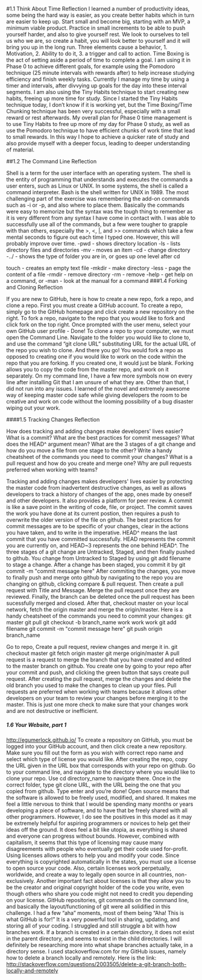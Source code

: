 #1.1 Think About Time Reflection
I learned a number of productivity ideas, some being the hard way is easier, as you create better habits which in turn are easier to keep up. Start small and become big, starting with an MVP, a minimum viable product. Practice in small increments to be able to push yourself harder, and also to give yourself rest. We look to ourselves to tell us who we are, so create a habit, you will look better to yourself and it will bring you up in the long run. Three elements cause a behavior, 1. Motivation, 2. Ability to do it, 3. a trigger and call to action. Time Boxing is the act of setting aside a period of time to complete a goal. I am using it in Phase 0 to achieve different goals, for example using the Pomodoro technique (25 minute intervals with rewards after) to help increase studying efficiency and finish weekly tasks. Currently I manage my time by using a timer and intervals, after divvying up goals for the day into these interval segments. I am also using the Tiny Habits technique to start creating new habits, freeing up more time for study. Since I started the Tiny Habits technique today, I don’t know if it is working yet, but the Time Boxing/Time Chunking technique has been very successful, especially with a small reward or rest afterwards. My overall plan for Phase 0 time management is to use Tiny Habits to free up more of my day for Phase 0 study, as well as use the Pomodoro technique to have efficient chunks of work time that lead to small rewards. In this way I hope to achieve a quicker rate of study and also provide myself with a deeper focus, leading to deeper understanding of material.

##1.2 The Command Line Reflection

Shell is a term for the user interface with an operating system. The shell is the entity of programming that understands and executes the commands a user enters, such as Linux or UNIX. In some systems, the shell is called a command interpreter. Bash is the shell written for UNIX in 1989. The most challenging part of the exercise was remembering the add-on commands such as -i or -p, and also where to place them. Basically the commands were easy to memorize but the syntax was the tough thing to remember as it is very different from any syntax I have come in contact with. I was able to successfully use all of the commands, but a few were tougher to grapple with than others, especially the >, <, |, and >> commands which take a few mental seconds to figure out each time I typed one. However, this will probably improve over time. -pwd - shows directory location -ls - lists directory files and directories -mv - moves an item -cd - change directory -../ - shows the type of folder you are in, or goes up one level after cd

touch - creates an empty text file -mkdir - make directory -less - page the content of a file -rmdir - remove directory -rm - remove -help - get help on a command, or -man - look at the manual for a command
###1.4 Forking and Cloning Reflection

If you are new to GitHub, here is how to create a new repo, fork a repo, and clone a repo. First you must create a GitHub account. To create a repo, simply go to the GitHub homepage and click create a new repository on the right. To fork a repo, navigate to the repo that you would like to fork and click fork on the top right. Once prompted with the user menu, select your own GitHub user profile - Done! To clone a repo to your computer, we must open the Command Line. Navigate to the folder you would like to clone to, and use the command “git clone URL” substituting URL for the actual URL of the repo you wish to clone. And there you go! You would fork a repo as opposed to creating one if you would like to work on the code within the repo that you are forking. If you created one, it would just be blank. Forking allows you to copy the code from the master repo, and work on it separately. On my command line, I have a few more symbols now on every line after installing Git that I am unsure of what they are. Other than that, I did not run into any issues. I learned of the novel and extremely awesome way of keeping master code safe while giving developers the room to be creative and work on code without the looming possibility of a bug disaster wiping out your work.

####1.5 Tracking Changes Reflection

How does tracking and adding changes make developers' lives easier? What is a commit? What are the best practices for commit messages? What does the HEAD^ argument mean? What are the 3 stages of a git change and how do you move a file from one stage to the other? Write a handy cheatsheet of the commands you need to commit your changes? What is a pull request and how do you create and merge one? Why are pull requests preferred when working with teams?

Tracking and adding changes makes developers' lives easier by protecting the master code from inadvertent destructive changes, as well as allows developers to track a history of changes of the app, ones made by oneself and other developers. It also provides a platform for peer review. A commit is like a save point in the writing of code, file, or project. The commit saves the work you have done at its current postion, then requires a push to overwrite the older version of the file on github. The best practices for commit messages are to be specific of your changes, clear in the actions you have taken, and to write in the imperative. HEAD^ means the last commit that you have committed successfully. HEAD represents the commit you are currently on, and HEAD~3 represents the one behind HEAD^. The three stages of a git change are Untracked, Staged, and then finally pushed to github. You change from Untracked to Staged by using git add filename to stage a change. After a change has been staged, you commit it by git commit -m "commit message here" After commiting the changes, you move to finally push and merge onto github by navigating to the repo you are changing on github, clicking compare & pull request. Then create a pull request with Title and Message. Merge the pull request once they are reviewed. Finally, the branch can be deleted once the pull request has been sucessfully merged and closed. After that, checkout master on your local network, fetch the origin master and merge the origin/master. Here is a handy cheatsheet of the commands you need to commit your changes: git master git pull git checkout -b branch_name work work work git add filename git commit -m "commit message here" git push origin branch_name

Go to repo, Create a pull request, review changes and merge it in. git checkout master git fetch origin master git merge origin/master
A pull request is a request to merge the branch that you have created and edited to the master branch on github. You create one by going to your repo after your commit and push, and clicking the green button that says create pull request. After creating the pull request, merge the changes and delete the old branch you used to make the changes to clean up your files. Pull requests are preferred when working with teams because it allows other developers on your team to review your changes before merging it to the master. This is just one more check to make sure that your changes work and are not destructive or inefficient.

##### 1.6 Your Website, part 1
http://egumerlock.github.io/
  To create a repository on GitHub, you must be logged into your GitHub account, and then click create a new repository.  Make sure you fill out the form as you wish with correct repo name and select which type of license you would like.  After creating the repo, copy the URL given in the URL box that corresponds with your repo on github.  Go to your command line, and navigate to the directory where you would like to clone your repo.  Use cd directory_name to navigate there.  Once in the correct folder, type git clone URL, with the URL being the one that you copied from github. Type enter and you’re done!
  Open source means that the software is allowed to be freely used, modified, and shared.  It makes me feel a little nervous to think that I would be spending many months or years developing a piece of software, and to have that be freely shared with all other programmers.  However, I do see the positives in this model as it may be extremely helpful for aspiring programmers or novices to help get their ideas off the ground.  It does feel a bit like utopia, as everything is shared and everyone can progress without bounds.  However, combined with capitalism, it seems that this type of licensing may cause many disagreements with people who eventually get their code used for-profit.
  Using licenses allows others to help you and modify your code.  Since everything is copyrighted automatically in the states, you must use a license to open source your code.  Also, certain licenses work perpetually, worldwide, and create a way to legally open source in all countries, non-exclusively.  Another important fact about licenses is that they allow you to be the creator and original copyright holder of the code you write, even though others who share you code might not need to credit you depending on your license.
  GitHub repositories, git commands on the command line, and basically the layout/functioning of git were all solidified in this challenge.  I had a few “aha” moments, most of them being “Aha! This is what GitHub is for!”  It is a very powerful tool in sharing, updating, and storing all of your coding.  I struggled and still struggle a bit with how branches work.  If a branch is created in a certain directory, it does not exist in the parent directory, and seems to exist in the child directories.  I will definitely be researching more into what shape branches actually take, in a directory sense.
  I used stackoverflow.com for my GitHub issues, namely how to delete a branch locally and remotely.  Here is the link: http://stackoverflow.com/questions/2003505/delete-a-git-branch-both-locally-and-remotely
